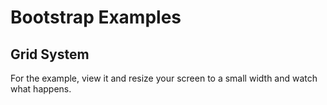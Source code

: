 # Bootstrap Examples

## Grid System
For the example, view it and resize your screen to a small width and watch what happens.
